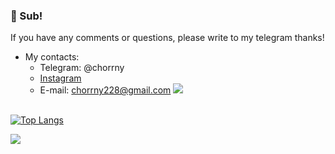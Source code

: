 ### 👋 Sub!
If you have any comments or questions, please write to my telegram thanks!
+ My contacts:
    + Telegram: @chorrny
    + [Instagram](https://www.instagram.com/chorrny/ "Instagram")
    + E-mail: chorrny228@gmail.com
[<img src="https://www.codewars.com/users/Chorrny/badges/large">](https://www.codewars.com/users/Chorrny)
<br/><br/>

[![Top Langs](https://github-readme-stats.vercel.app/api/top-langs/?username=VadimChorrny&layout=compact&theme=tokyonight)](https://github.com/VadimChorrny/github-readme-stats)

<img src="https://raw.githubusercontent.com/VadimChorrny/VadimChorrny/output/github-contribution-grid-snake.svg" />
